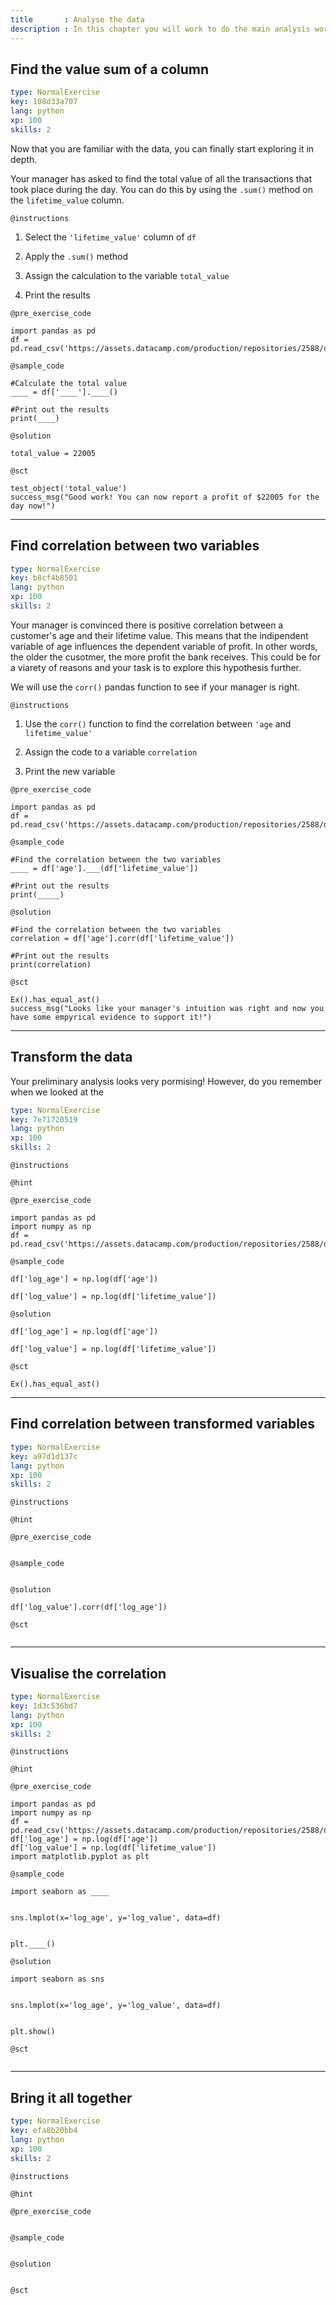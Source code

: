 ```yaml
---
title       : Analyse the data
description : In this chapter you will work to do the main analysis work. This includes calculating the sum of a column, transforming data and finding correlation between variables.
---
```

## Find the value sum of a column

```yaml
type: NormalExercise
key: 108d33a707
lang: python
xp: 100
skills: 2
```
Now that you are familiar with the data, you can finally start exploring it in depth. 

Your manager has asked to find the total value of all the transactions that took place during the day. You can do this by using the `.sum()` method on the `lifetime_value` column. 

`@instructions`

1) Select the `'lifetime_value'` column of `df`

2) Apply the `.sum()` method

3) Assign the calculation to the variable `total_value`

4) Print the results


`@pre_exercise_code`
```{python}
import pandas as pd
df = pd.read_csv('https://assets.datacamp.com/production/repositories/2588/datasets/73d9f6626d0059203da53d733f5f781c4c9aed32/mars_data.csv')
```

`@sample_code`
```{python}
#Calculate the total value
____ = df['____'].____()

#Print out the results
print(____)
```

`@solution`
```{python}
total_value = 22005
```

`@sct`
```{python}
test_object('total_value')
success_msg("Good work! You can now report a profit of $22005 for the day now!")
```

---
## Find correlation between two variables

```yaml
type: NormalExercise
key: b8cf4b8501
lang: python
xp: 100
skills: 2
```
Your manager is convinced there is positive correlation between a customer's age and their lifetime value. This means that the indipendent variable of age influences the dependent variable of profit. In other words, the older the cusotmer, the more profit the bank receives. This could be for a viarety of reasons and your task is to explore this hypothesis further. 

We will use the `corr()` pandas function to see if your manager is right. 

`@instructions`
1) Use the `corr()` function to find the correlation between `'age` and `lifetime_value'`

2) Assign the code to a variable `correlation`

3) Print the new variable


`@pre_exercise_code`
```{python}
import pandas as pd
df = pd.read_csv('https://assets.datacamp.com/production/repositories/2588/datasets/73d9f6626d0059203da53d733f5f781c4c9aed32/mars_data.csv')
```

`@sample_code`
```{python}
#Find the correlation between the two variables
____ = df['age'].___(df['lifetime_value'])

#Print out the results
print(_____)

```

`@solution`
```{python}
#Find the correlation between the two variables
correlation = df['age'].corr(df['lifetime_value'])

#Print out the results
print(correlation)
```

`@sct`
```{python}
Ex().has_equal_ast()
success_msg("Looks like your manager's intuition was right and now you have some empyrical evidence to support it!")
```

---
## Transform the data
Your preliminary analysis looks very pormising! However, do you remember when we looked at the 


```yaml
type: NormalExercise
key: 7e71720519
lang: python
xp: 100
skills: 2
```


`@instructions`

`@hint`

`@pre_exercise_code`
```{python}
import pandas as pd
import numpy as np
df = pd.read_csv('https://assets.datacamp.com/production/repositories/2588/datasets/73d9f6626d0059203da53d733f5f781c4c9aed32/mars_data.csv')
```

`@sample_code`
```{python}
df['log_age'] = np.log(df['age'])

df['log_value'] = np.log(df['lifetime_value'])

```

`@solution`
```{python}
df['log_age'] = np.log(df['age'])

df['log_value'] = np.log(df['lifetime_value'])

```

`@sct`
```{python}
Ex().has_equal_ast()
```

---
## Find correlation between transformed variables

```yaml
type: NormalExercise
key: a97d1d137c
lang: python
xp: 100
skills: 2
```


`@instructions`

`@hint`

`@pre_exercise_code`
```{python}

```

`@sample_code`
```{python}

```

`@solution`
```{python}
df['log_value'].corr(df['log_age'])
```

`@sct`
```{python}

```

---
## Visualise the correlation

```yaml
type: NormalExercise
key: 1d3c536bd7
lang: python
xp: 100
skills: 2
```


`@instructions`

`@hint`

`@pre_exercise_code`
```{python}
import pandas as pd
import numpy as np
df = pd.read_csv('https://assets.datacamp.com/production/repositories/2588/datasets/73d9f6626d0059203da53d733f5f781c4c9aed32/mars_data.csv')
df['log_age'] = np.log(df['age'])
df['log_value'] = np.log(df['lifetime_value'])
import matplotlib.pyplot as plt
```

`@sample_code`
```{python}
import seaborn as ____


sns.lmplot(x='log_age', y='log_value', data=df)


plt.____()

```

`@solution`
```{python}
import seaborn as sns


sns.lmplot(x='log_age', y='log_value', data=df)


plt.show()
```

`@sct`
```{python}

```
---
## Bring it all together

```yaml
type: NormalExercise
key: efa8b20bb4
lang: python
xp: 100
skills: 2
```


`@instructions`

`@hint`

`@pre_exercise_code`
```{python}

```

`@sample_code`
```{python}

```

`@solution`
```{python}

```

`@sct`
```{python}

```
